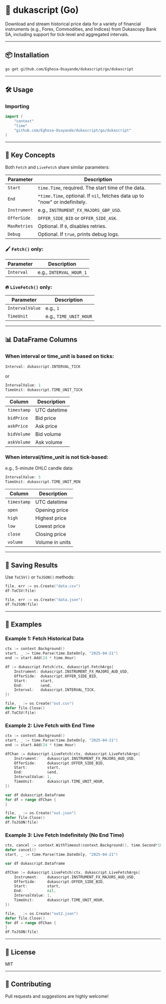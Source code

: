 # 🏦 dukascript (Go)

Download and stream historical price data for a variety of financial instruments (e.g., Forex, Commodities, and Indices) from Dukascopy Bank SA, including support for tick-level and aggregated intervals.

---

## 📦 Installation

```bash
go get github.com/Eghosa-Osayande/dukascript/go/dukascript
```

---

## 🛠️ Usage

### Importing

```go
import (
	"context"
	"time"
	"github.com/Eghosa-Osayande/dukascript/go/dukascript"
)
```

---

## 🧠 Key Concepts

Both `Fetch` and `LiveFetch` share similar parameters:

| Parameter      | Description                                                                 |
|----------------|-----------------------------------------------------------------------------|
| `Start`        | `time.Time`, required. The start time of the data.                         |
| `End`          | `*time.Time`, optional. If `nil`, fetches data up to "now" or indefinitely.|
| `Instrument`   | e.g., `INSTRUMENT_FX_MAJORS_GBP_USD`.                                      |
| `OfferSide`    | `OFFER_SIDE_BID` or `OFFER_SIDE_ASK`.                                      |
| `MaxRetries`   | Optional. If `0`, disables retries.                                         |
| `Debug`        | Optional. If `true`, prints debug logs.                                     |

### 🖌️ `Fetch()` only:

| Parameter    | Description                  |
|--------------|------------------------------|
| `Interval`   | e.g., `INTERVAL_HOUR_1`      |

### 🔥 `LiveFetch()` only:

| Parameter         | Description                                 |
|-------------------|---------------------------------------------|
| `IntervalValue`   | e.g., `1`                                    |
| `TimeUnit`        | e.g., `TIME_UNIT_HOUR`                      |

---

## 📊 DataFrame Columns

### When interval or time_unit is based on ticks:

```go
Interval: dukascript.INTERVAL_TICK
```

or

```go
IntervalValue: 1
TimeUnit: dukascript.TIME_UNIT_TICK
```

| Column      | Description              |
|-------------|--------------------------|
| `timestamp` | UTC datetime             |
| `bidPrice`  | Bid price                |
| `askPrice`  | Ask price                |
| `bidVolume` | Bid volume               |
| `askVolume` | Ask volume               |

### When interval/time_unit is not tick-based:

e.g., 5-minute OHLC candle data:

```go
IntervalValue: 5
TimeUnit: dukascript.TIME_UNIT_MIN
```

| Column      | Description              |
|-------------|--------------------------|
| `timestamp` | UTC datetime             |
| `open`      | Opening price            |
| `high`      | Highest price            |
| `low`       | Lowest price             |
| `close`     | Closing price            |
| `volume`    | Volume in units          |

---

## 📂 Saving Results

Use `ToCSV()` or `ToJSON()` methods:

```go
file, err := os.Create("data.csv")
df.ToCSV(file)
```

```go
file, err := os.Create("data.json")
df.ToJSON(file)
```

---

## 🚀 Examples

### Example 1: Fetch Historical Data

```go
ctx := context.Background()
start, _ := time.Parse(time.DateOnly, "2025-04-21")
end := start.Add(24 * time.Hour)

df := dukascript.Fetch(ctx, dukascript.FetchArgs{
	Instrument: dukascript.INSTRUMENT_FX_MAJORS_AUD_USD,
	OfferSide:  dukascript.OFFER_SIDE_BID,
	Start:      start,
	End:        &end,
	Interval:   dukascript.INTERVAL_TICK,
})

file, _ := os.Create("out.csv")
defer file.Close()
df.ToCSV(file)
```

### Example 2: Live Fetch with End Time

```go
ctx := context.Background()
start, _ := time.Parse(time.DateOnly, "2025-04-21")
end := start.Add(24 * time.Hour)

dfChan := dukascript.LiveFetch(ctx, dukascript.LiveFetchArgs{
	Instrument:    dukascript.INSTRUMENT_FX_MAJORS_AUD_USD,
	OfferSide:     dukascript.OFFER_SIDE_BID,
	Start:         start,
	End:           &end,
	IntervalValue: 1,
	TimeUnit:      dukascript.TIME_UNIT_HOUR,
})

var df dukascript.Dataframe
for df = range dfChan {
}

file, _ := os.Create("out.json")
defer file.Close()
df.ToJSON(file)
```

### Example 3: Live Fetch Indefinitely (No End Time)

```go
ctx, cancel := context.WithTimeout(context.Background(), time.Second*10)
defer cancel()
start, _ := time.Parse(time.DateOnly, "2025-04-21")

var df dukascript.Dataframe

dfChan := dukascript.LiveFetch(ctx, dukascript.LiveFetchArgs{
	Instrument:    dukascript.INSTRUMENT_FX_MAJORS_AUD_USD,
	OfferSide:     dukascript.OFFER_SIDE_BID,
	Start:         start,
	End:           nil,
	IntervalValue: 1,
	TimeUnit:      dukascript.TIME_UNIT_HOUR,
})

file, _ := os.Create("out2.json")
defer file.Close()
for df = range dfChan {
}
df.ToJSON(file)
```

---

## 📄 License

MIT

---

## 👋 Contributing

Pull requests and suggestions are highly welcome!

